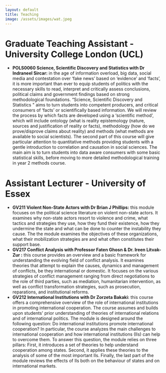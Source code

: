 ```yaml
---
layout: default
title: Teaching
image: /assets/images/wat.jpeg
---
```


<!--figure>
  <img src="/assets/images/wat.jpeg"
  class="background">
</figure-->


# Graduate Teaching Assistant - University College London (UCL)

- **POLS0060 Science, Scientific Discovery and Statistics with Dr Indraneel Sircar:** in the age of information overload, big data, social media and contestation over ‘fake news’ based on ‘evidence’ and ‘facts’, it is more important than ever to equip students of politics with the necessary skills to read, interpret and critically assess conclusions, political claims and government findings based on strong methodological foundations. “Science, Scientific Discovery and Statistics " aims to turn students into competent producers, and critical consumers of ‘facts’ or scientifically based information. We will review the process by which facts are developed using a ‘scientific method’, which will include ontology (what is reality epistemology (nature, sources and justification of reality or facts), methodology (how do we prove/disprove claims about reality) and methods (what methods are available to social scientists). The second part of this course will give particular attention to quantitative methods providing students with a gentle introduction to correlation and causation in social sciences. The main aim is to turn students into data aware consumers with some basic statistical skills, before moving to more detailed methodological training in year 2 methods course. 


# Assistant Lecturer - University of Essex

- **GV211 Violent Non-State Actors with Dr Brian J Phillips:** this module focuses on the political science literature on violent non-state actors. It examines why non-state actors resort to violence and crime, what tactics and strategies they use, how they fund their existence, how they undermine the state and what can be done to counter the instability they cause. The the module examines the objectives of these organizations, what their mobilization strategies are and what often constitutes their support base.
- **GV217 Conflict Analysis with Professor Faten Ghosn & Dr. Ireen Litvak-Zur :** this course provides an overview and a basic framework for understanding the evolving field of conflict analysis. It examines theories that attempt to explain the causes, dynamics and management of conflicts, be they international or domestic. It focuses on the various strategies of conflict management ranging from direct negotiations to the role of third parties, such as mediation, humanitarian intervention, as well as conflict transformation strategies, such as prosecution, reparations, and institutional reforms.
- **GV212 International Institutions with Dr Zorzeta Bakaki:** this course offers a comprehensive overview of the role of international institutions in promoting international cooperation. The course assumes and builds upon students' prior understanding of theories of international relations and of international politics. The module is designed around the following question: Do international institutions promote international cooperation? In particular, the course analyzes the main challenges to international cooperation and how international institutions (IIs) can help to overcome them. To answer this question, the module relies on three pillars: First, it introduces a set of theories to help understand cooperation among states. Second, it applies these theories to the analysis of some of the most important IIs. Finally, the last part of the module reviews the effects of IIs both on the behaviour of states and on international markets.